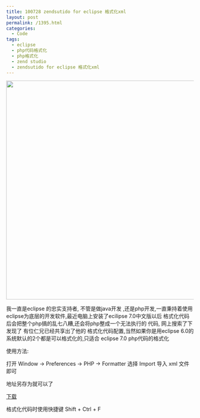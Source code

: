 ```yaml
---
title: 100728 zendsutido for eclipse 格式化xml
layout: post
permalink: /1395.html
categories:
  - Code
tags:
  - eclipse
  - php代码格式化
  - php格式化
  - zend studio
  - zendsutido for eclipse 格式化xml
---
```

<img title="formatter" src="http://www.80aj.com/wp-content/uploads/2010/07/formatter.jpg" alt="" width="664" height="588" />

我一直是eclipse 的忠实支持者, 不管是做java开发 ,还是php开发,一直秉持着使用eclipse为底层的开发软件,最近电脑上安装了ecilipse 7.0中文版以后 格式化代码后会把整个php搞的乱七八糟,还会将php整成一个无法执行的 代码, 网上搜索了下 发现了 有位仁兄已经共享出了他的 格式化代码配置,当然如果你是用eclipse 6.0的 系统默认的2个都是可以格式化的,只适合 eclipse 7.0 php代码的格式化

使用方法:

打开 Window -> Preferences -> PHP -> Formatter 选择 Import 导入 xml 文件即可

地址另存为就可以了

<a title="zend for eclipse xml formate xml" href="http://www.80aj.com/zend-studio-for-eclipse-formatter.xml" target="_blank">下载</a>

格式化代码时使用快捷键 Shift + Ctrl + F